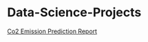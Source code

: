 # Data-Science-Projects
[Co2 Emission Prediction Report](path/to/https://github.com/amiranissian/Data-Science-Projects/blob/main/Project%20Documentation_Report.pdf)
